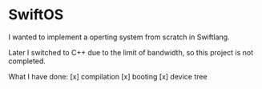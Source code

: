 # SwiftOS

I wanted to implement a operting system from scratch in Swiftlang.

Later I switched to C++ due to the limit of bandwidth, so this project is not completed.

What I have done:
[x] compilation
[x] booting
[x] device tree
